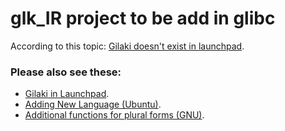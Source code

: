 # glk_IR project to be add in glibc

According to this topic: [Gilaki doesn't exist in launchpad](https://answers.launchpad.net/launchpad/+question/694744).

### Please also see these:
* [Gilaki in Launchpad](https://translations.launchpad.net/+languages/glk).
* [Adding New Language (Ubuntu)](https://wiki.ubuntu.com/Translations/KnowledgeBase/AddingNewLanguage).
* [Additional functions for plural forms (GNU)](https://www.gnu.org/software/gettext/manual/html_node/Plural-forms.html).

